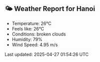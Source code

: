 <!-- WEATHER-START -->
## 🌤 Weather Report for Hanoi

- Temperature: 26°C
- Feels like: 26°C
- Conditions: broken clouds
- Humidity: 79%
- Wind Speed: 4.95 m/s

Last updated: 2025-04-27 01:54:26 UTC
<!-- WEATHER-END -->
